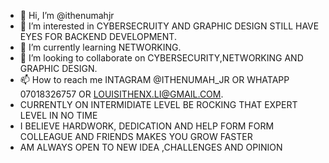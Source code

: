 - 👋 Hi, I’m @ithenumahjr
- 👀 I’m interested in CYBERSECRUITY AND GRAPHIC DESIGN STILL HAVE EYES FOR BACKEND DEVELOPMENT.
- 🌱 I’m currently learning NETWORKING.
- 💞️ I’m looking to collaborate on CYBERSECURITY,NETWORKING AND GRAPHIC DESIGN.
- 📫 How to reach me INTAGRAM @ITHENUMAH_JR OR WHATAPP 07018326757 OR LOUISITHENX.LI@GMAIL.COM.
- CURRENTLY ON  INTERMIDIATE LEVEL BE ROCKING THAT EXPERT LEVEL IN NO TIME
- I BELIEVE HARDWORK, DEDICATION AND HELP FORM FORM COLLEAGUE AND FRIENDS MAKES YOU GROW FASTER 
- AM ALWAYS OPEN TO NEW IDEA ,CHALLENGES AND OPINION

<!---
ithenumahjr/ithenumahjr is a ✨ special ✨ repository because its `README.md` (this file) appears on your GitHub profile.
You can click the Preview link to take a look at your changes.
--->
